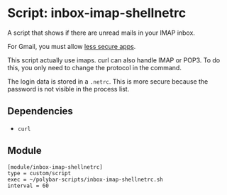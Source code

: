 # Script: inbox-imap-shellnetrc

A script that shows if there are unread mails in your IMAP inbox.

For Gmail, you must allow [less secure apps](https://myaccount.google.com/security#connectedapps).

This script actually use imaps. curl can also handle IMAP or POP3. To do this, you only need to change the protocol in the command.

The login data is stored in a `.netrc`. This is more secure because the password is not visible in the process list.


## Dependencies

* `curl`


## Module

```
[module/inbox-imap-shellnetrc]
type = custom/script
exec = ~/polybar-scripts/inbox-imap-shellnetrc.sh
interval = 60
```
